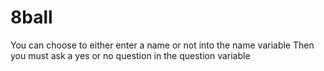 # 8ball
You can choose to either enter a name or not into the name variable
Then you must ask a yes or no question in the question variable
